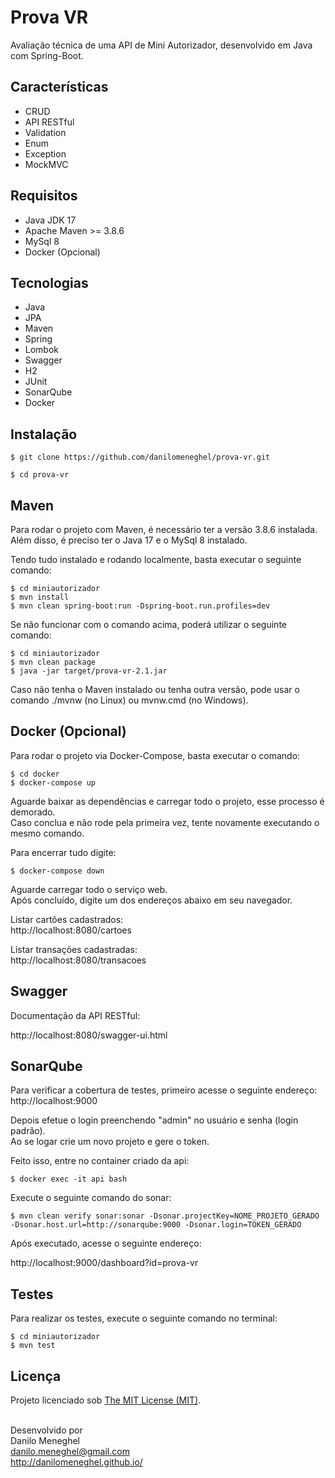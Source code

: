 # Prova VR

Avaliação técnica de uma API de Mini Autorizador, desenvolvido em Java com Spring-Boot.

## Características

- CRUD
- API RESTful
- Validation
- Enum
- Exception
- MockMVC

## Requisitos

- Java JDK 17
- Apache Maven >= 3.8.6
- MySql 8
- Docker (Opcional)

## Tecnologias

- Java
- JPA
- Maven
- Spring
- Lombok
- Swagger
- H2
- JUnit
- SonarQube
- Docker

## Instalação

```
$ git clone https://github.com/danilomeneghel/prova-vr.git

$ cd prova-vr
```

## Maven

Para rodar o projeto com Maven, é necessário ter a versão 3.8.6 instalada.<br>
Além disso, é preciso ter o Java 17 e o MySql 8 instalado.<br>

Tendo tudo instalado e rodando localmente, basta executar o seguinte comando:

```
$ cd miniautorizador
$ mvn install
$ mvn clean spring-boot:run -Dspring-boot.run.profiles=dev
```

Se não funcionar com o comando acima, poderá utilizar o seguinte comando:

```
$ cd miniautorizador
$ mvn clean package
$ java -jar target/prova-vr-2.1.jar
```

Caso não tenha o Maven instalado ou tenha outra versão, pode usar o comando ./mvnw (no Linux) ou mvnw.cmd (no Windows).

## Docker (Opcional)

Para rodar o projeto via Docker-Compose, basta executar o comando:

```
$ cd docker
$ docker-compose up
```

Aguarde baixar as dependências e carregar todo o projeto, esse processo é demorado. <br>
Caso conclua e não rode pela primeira vez, tente novamente executando o mesmo comando. <br>

Para encerrar tudo digite:

```
$ docker-compose down
```

Aguarde carregar todo o serviço web. <br>
Após concluído, digite um dos endereços abaixo em seu navegador. <br>

Listar cartões cadastrados: <br>
http://localhost:8080/cartoes

Listar transações cadastradas: <br>
http://localhost:8080/transacoes

## Swagger 

Documentação da API RESTful: <br>

http://localhost:8080/swagger-ui.html

## SonarQube

Para verificar a cobertura de testes, primeiro acesse o seguinte endereço: <br>
http://localhost:9000

Depois efetue o login preenchendo "admin" no usuário e senha (login padrão). <br>
Ao se logar crie um novo projeto e gere o token.

Feito isso, entre no container criado da api:

```
$ docker exec -it api bash
```

Execute o seguinte comando do sonar:

```
$ mvn clean verify sonar:sonar -Dsonar.projectKey=NOME_PROJETO_GERADO -Dsonar.host.url=http://sonarqube:9000 -Dsonar.login=TOKEN_GERADO
```

Após executado, acesse o seguinte endereço: <br>

http://localhost:9000/dashboard?id=prova-vr

## Testes

Para realizar os testes, execute o seguinte comando no terminal:

```
$ cd miniautorizador
$ mvn test
```

## Licença

Projeto licenciado sob <a href="LICENSE">The MIT License (MIT)</a>.<br><br>


Desenvolvido por<br>
Danilo Meneghel<br>
danilo.meneghel@gmail.com<br>
http://danilomeneghel.github.io/<br>
